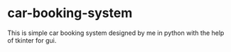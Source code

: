# car-booking-system
This is simple car booking system designed by me in python with the help of tkinter for gui.

